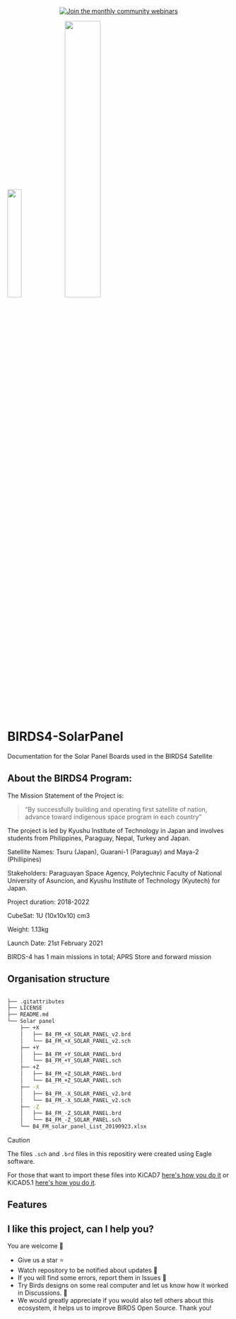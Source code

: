 
<div align="center">
  <a href="https://lean-sat.org/opensource/">
  <img alt="Join the monthly community webinars" src="https://img.shields.io/badge/join_our-monthly_webinars-orange" />
  </a>
</div>


<img  width="25%" src="https://github.com/BIRDSOpenSource/BIRDS4-ProceduresAndReports/assets/100206676/055720a1-5845-43c9-b26e-dfcc6dc78b23"> <img width="40%" src="https://github.com/BIRDSOpenSource/BIRDS4-ProceduresAndReports/assets/100206676/4adeca5e-c683-47f9-b4a4-c95ebf40f177">


# BIRDS4-SolarPanel
 Documentation for the Solar Panel Boards used in the BIRDS4 Satellite


## About the BIRDS4 Program:

The Mission Statement of the Project is:

> “By successfully building and operating first satellite of nation, advance toward indigenous space program in each country”

The project is led by Kyushu Institute of Technology in Japan and involves students from Philippines, Paraguay, Nepal, Turkey and Japan.

Satellite Names: Tsuru (Japan), Guarani-1 (Paraguay) and Maya-2 (Phillipines)

Stakeholders:  Paraguayan Space Agency, Polytechnic Faculty of National University of Asuncion, and Kyushu Institute of Technology (Kyutech) for Japan.

Project duration: 2018-2022

CubeSat: 1U (10x10x10) cm3

Weight: 1.13kg

Launch Date: 21st February 2021 

BIRDS-4 has 1 main missions in total; APRS Store and forward mission

## Organisation structure

```bash

├── .gitattributes
├── LICENSE
├── README.md
└── Solar panel
    ├── +X
    │   ├── B4_FM_+X_SOLAR_PANEL_v2.brd
    │   └── B4_FM_+X_SOLAR_PANEL_v2.sch
    ├── +Y
    │   ├── B4_FM_+Y_SOLAR_PANEL.brd
    │   └── B4_FM_+Y_SOLAR_PANEL.sch
    ├── +Z
    │   ├── B4_FM_+Z_SOLAR_PANEL.brd
    │   └── B4_FM_+Z_SOLAR_PANEL.sch
    ├── -X
    │   ├── B4_FM_-X_SOLAR_PANEL_v2.brd
    │   └── B4_FM_-X_SOLAR_PANEL_v2.sch
    ├── -Z
    │   ├── B4_FM_-Z_SOLAR_PANEL.brd
    │   └── B4_FM_-Z_SOLAR_PANEL.sch
    └── B4_FM_solar_panel_List_20190923.xlsx
```

> [!CAUTION]
> The files `.sch` and `.brd` files in this repositiry were created using Eagle software.
 
For those that want to import these files into 
KiCAD7 [here's how you do it](https://community.element14.com/technologies/open-source-hardware/b/blog/posts/working-with-kicad-7-importing-eagle-files) 
 or KiCAD5.1 [here's how you do it](https://www.youtube.com/watch?v=RBc02MwpKxk&t=1s).
## Features


## I like this project, can I help you?
You are welcome 🙂

* Give us a star ⭐
* Watch repository to be notified about updates 👀
* If you will find some errors, report them in Issues 🐞
* Try Birds designs on some real computer and let us know how it worked in Discussions. 💬
* We would greatly appreciate if you would also tell others about this ecosystem, it helps us to improve BIRDS Open Source. Thank you!
